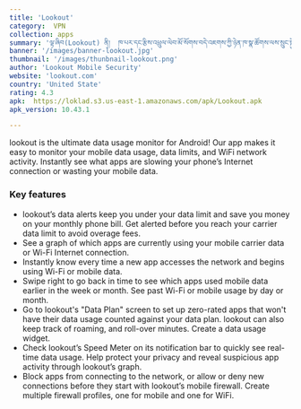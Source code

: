 ```yaml
---
title: 'Lookout'
category:  VPN
collection: apps
summary: 'ལྟ་ཞིབ(Lookout) ནི།  ཁ་པར་དང་རྩིས་འཕྲུལ་ལེབ་མོ་སོགས་བདེ་འཇགས་ཀྱི་ཉེན་ཁ་སྣ་ཚོགས་ལས་སྲུང་སྐྱོབ་བྱེད་པའི་ཆེད་དུ་བཟོས་པའི་མཉེན་ཆས་ཤིག་ཡིན། མཉེན་འབུ་དང་། ཉྭ་འཛིན་གྱི་འཇབ་རྒོལ། ངོ་བོ་རྐུ་འཁྱེར་སོགས་ལས་སྲུང་སྐྱོབ་བྱེད་པའི་ཁྱད་ཆོས་སྣ་ཚོགས་མཁོ་སྤྲོད་བྱེད་ཀྱི་ཡོད། '
banner: '/images/banner-lookout.jpg'
thumbnail: '/images/thunbnail-lookout.png'
author: 'Lookout Mobile Security'
website: 'lookout.com'
country: 'United State'
rating: 4.3
apk:  https://loklad.s3.us-east-1.amazonaws.com/apk/Lookout.apk
apk_version: 10.43.1

---
```

lookout is the ultimate data usage monitor for Android! Our app makes it easy to monitor your mobile data usage, data limits, and WiFi network activity. Instantly see what apps are slowing your phone’s Internet connection or wasting your mobile data.

### Key features

- lookout’s data alerts keep you under your data limit and save you money on your monthly phone bill. Get alerted before you reach your carrier data limit to avoid overage fees.
- See a graph of which apps are currently using your mobile carrier data or Wi-Fi Internet connection.
- Instantly know every time a new app accesses the network and begins using Wi-Fi or mobile data.
- Swipe right to go back in time to see which apps used mobile data earlier in the week or month. See past Wi-Fi or mobile usage by day or month.
- Go to lookout's "Data Plan" screen to set up zero-rated apps that won't have their data usage counted against your data plan. lookout can also keep track of roaming, and roll-over minutes. Create a data usage widget.
- Check lookout’s Speed Meter on its notification bar to quickly see real-time data usage. Help protect your privacy and reveal suspicious app activity through lookout’s graph.
- Block apps from connecting to the network, or allow or deny new connections before they start with lookout’s mobile firewall. Create multiple firewall profiles, one for mobile and one for WiFi.